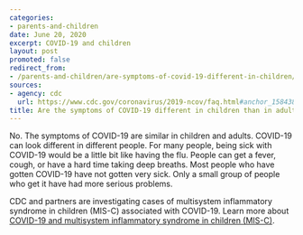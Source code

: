 ```yaml
---
categories:
- parents-and-children
date: June 20, 2020
excerpt: COVID-19 and children
layout: post
promoted: false
redirect_from:
- /parents-and-children/are-symptoms-of-covid-19-different-in-children/
sources:
- agency: cdc
  url: https://www.cdc.gov/coronavirus/2019-ncov/faq.html#anchor_1584387482747
title: Are the symptoms of COVID-19 different in children than in adults?
---
```


No. The symptoms of COVID-19 are similar in children and adults. COVID-19 can look different in different people. For many people, being sick with COVID-19 would be a little bit like having the flu. People can get a fever, cough, or have a hard time taking deep breaths. Most people who have gotten COVID-19 have not gotten very sick. Only a small group of people who get it have had more serious problems.

CDC and partners are investigating cases of multisystem inflammatory syndrome in children (MIS-C) associated with COVID-19. Learn more about [COVID-19 and multisystem inflammatory syndrome in children (MIS-C)](https://www.cdc.gov/coronavirus/2019-ncov/daily-life-coping/children/mis-c.html).